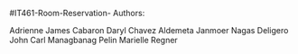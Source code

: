#IT461-Room-Reservation-
Authors:

Adrienne James Cabaron
Daryl Chavez Aldemeta
Janmoer Nagas Deligero
John Carl Managbanag Pelin
Marielle Regner
